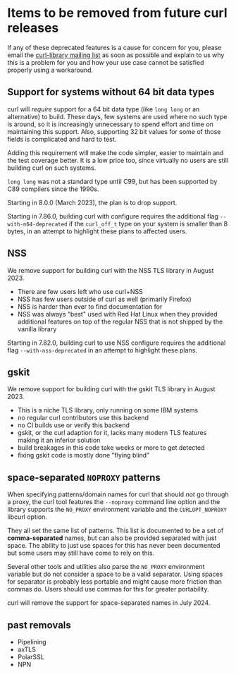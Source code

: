 # Items to be removed from future curl releases

If any of these deprecated features is a cause for concern for you, please
email the
[curl-library mailing list](https://lists.haxx.se/listinfo/curl-library)
as soon as possible and explain to us why this is a problem for you and
how your use case cannot be satisfied properly using a workaround.

## Support for systems without 64 bit data types

curl will *require* support for a 64 bit data type (like `long long` or an
alternative) to build. These days, few systems are used where no such type is
around, so it is increasingly unnecessary to spend effort and time on
maintaining this support. Also, supporting 32 bit values for some of those
fields is complicated and hard to test.

Adding this requirement will make the code simpler, easier to maintain and the
test coverage better. It is a low price too, since virtually no users are
still building curl on such systems.

`long long` was not a standard type until C99, but has been supported by C89
compilers since the 1990s.

Starting in 8.0.0 (March 2023), the plan is to drop support.

Starting in 7.86.0, building curl with configure requires the additional flag
`--with-n64-deprecated` if the `curl_off_t` type on your system is smaller
than 8 bytes, in an attempt to highlight these plans to affected users.

## NSS

We remove support for building curl with the NSS TLS library in August 2023.

- There are few users left who use curl+NSS
- NSS has few users outside of curl as well (primarily Firefox)
- NSS is harder than ever to find documentation for
- NSS was always "best" used with Red Hat Linux when they provided additional
  features on top of the regular NSS that is not shipped by the vanilla library

Starting in 7.82.0, building curl to use NSS configure requires the additional
flag `--with-nss-deprecated` in an attempt to highlight these plans.

## gskit

We remove support for building curl with the gskit TLS library in August 2023.

- This is a niche TLS library, only running on some IBM systems
- no regular curl contributors use this backend
- no CI builds use or verify this backend
- gskit, or the curl adaption for it, lacks many modern TLS features making it
  an inferior solution
- build breakages in this code take weeks or more to get detected
- fixing gskit code is mostly done "flying blind"

## space-separated `NOPROXY` patterns

When specifying patterns/domain names for curl that should *not* go through a
proxy, the curl tool features the `--noproxy` command line option and the
library supports the `NO_PROXY` environment variable and the `CURLOPT_NOPROXY`
libcurl option.

They all set the same list of patterns. This list is documented to be a set of
**comma-separated** names, but can also be provided separated with just
space. The ability to just use spaces for this has never been documented but
some users may still have come to rely on this.

Several other tools and utilities also parse the `NO_PROXY` environment
variable but do not consider a space to be a valid separator. Using spaces for
separator is probably less portable and might cause more friction than commas
do. Users should use commas for this for greater portability.

curl will remove the support for space-separated names in July 2024.

## past removals

 - Pipelining
 - axTLS
 - PolarSSL
 - NPN
